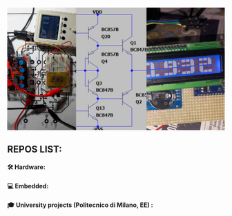 ![img](banner.png)

## REPOS LIST: 

#### 🛠 Hardware:
#### 💻 Embedded:
#### 🎓 University projects (Politecnico di Milano, EE) :
